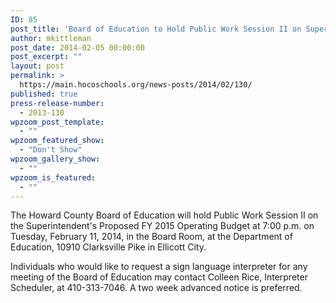 ```yaml
---
ID: 85
post_title: 'Board of Education to Hold Public Work Session II on Superintendent&#8217;s Proposed FY 2015 Operating Budget &#8211; RESCHEDULED'
author: mkittleman
post_date: 2014-02-05 00:00:00
post_excerpt: ""
layout: post
permalink: >
  https://main.hocoschools.org/news-posts/2014/02/130/
published: true
press-release-number:
  - 2013-130
wpzoom_post_template:
  - ""
wpzoom_featured_show:
  - "Don't Show"
wpzoom_gallery_show:
  - ""
wpzoom_is_featured:
  - ""
---
```

The Howard County Board of Education will hold Public Work Session II on the Superintendent's Proposed FY 2015 Operating Budget at 7:00 p.m. on Tuesday, February 11, 2014, in the Board Room, at the Department of Education, 10910 Clarksville Pike in Ellicott City.

Individuals who would like to request a sign language interpreter for any meeting of the Board of Education may contact Colleen Rice, Interpreter Scheduler, at 410-313-7046. A two week advanced notice is preferred.